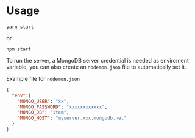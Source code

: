 # Usage

`yarn start`

or 

`npm start`

To run the server, a MongoDB server credential is needed as enviroment variable,
you can also create an `nodemon.json` file to automatically set it.

Example file for `nodemon.json`
```json
{
  "env":{
    "MONGO_USER": "xx",
    "MONGO_PASSWORD": "xxxxxxxxxxxx",
    "MONGO_DB": "item",
    "MONGO_HOST": "myserver.xxx.mongodb.net"
  }
}
```
